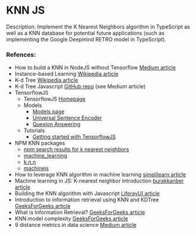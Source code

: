 # KNN JS

Description: Implement the K Nearest Neighbors algorithm in TypeScript as well as a KNN database for potential future applications (such as implementing the Google Deepmind RETRO model in TypeScript).


### Refences:

 - How to build a KNN in NodeJS without Tensorflow [Medium article](https://towardsdatascience.com/how-to-build-a-k-nn-in-node-js-without-tensorflow-cac5753daa87)
 - Instance-based Learning [Wikipedia article](https://en.wikipedia.org/wiki/Instance-based_learning)
 - K-d Tree [Wikipedia article](https://en.wikipedia.org/wiki/K-d_tree)
 - K-d Tree Javascript [GitHub repo](https://github.com/ubilabs/kd-tree-javascript) (see Medium article)
 - TensorflowJS
     - TensorflowJS [Homepage](https://www.tensorflow.org/js)
     - Models
         - [Models page](https://www.tensorflow.org/js/models)
         - [Universal Sentence Encoder](https://github.com/tensorflow/tfjs-models/tree/master/universal-sentence-encoder)
         - [Quesion Answering](https://github.com/tensorflow/tfjs-models/tree/master/qna)
     - Tutorials
         - [Getting started with TensorflowJS](https://www.tensorflow.org/js/tutorials)
 - NPM KNN packages
     - [npm search results for k nearest neighbors](https://www.npmjs.com/search?q=k%20nearest%20neighbors)
     - [machine_learning](https://www.npmjs.com/package/machine_learning)
     - [k.n.n](https://www.npmjs.com/package/k.n.n)
     - [machinejs](https://www.npmjs.com/package/machinejs)
 - How to leverage KNN algorithm in machine learning [simplilearn article](https://www.simplilearn.com/tutorials/machine-learning-tutorial/knn-in-python)
 - Machine learning in JS: K-nearest neighbor introduction [burakkanber article](https://burakkanber.com/blog/machine-learning-in-js-k-nearest-neighbor-part-1/)
 - Building the KNN algorithm with Javascript [LiferayUI article](https://liferayui.com/building-knn-algorithm/)
 - Introduction to information retrieval using KNN and KDTree [GeeksForGeeks article](https://www.geeksforgeeks.org/introductory-guide-to-information-retrieval-using-knn-and-kdtree/)
 - What is Information Retrieval? [GeeksForGeeks article](https://www.geeksforgeeks.org/what-is-information-retrieval/)
 - KNN model complexity [GeeksForGeeks article](https://www.geeksforgeeks.org/knn-model-complexity/)
 - 9 distance metrics in data science [Medium article](https://towardsdatascience.com/9-distance-measures-in-data-science-918109d069fa)